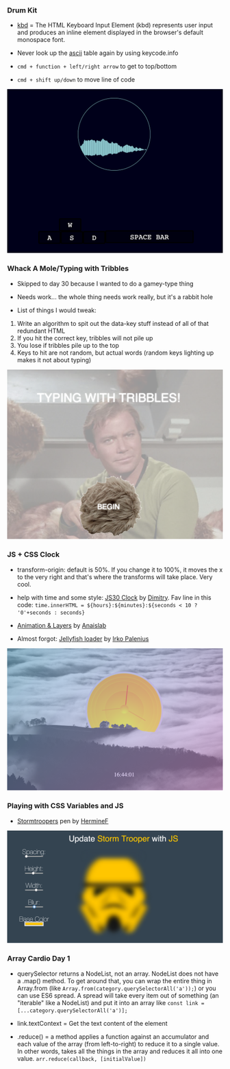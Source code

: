### Drum Kit

* [kbd](https://developer.mozilla.org/en-US/docs/Web/HTML/Element/kbd) = The HTML Keyboard Input Element (kbd) represents user input and produces an inline element displayed in the browser's default monospace font.

* Never look up the [ascii](http://www.asciitable.com/) table again by using keycode.info

* `cmd + function + left/right arrow` to get to top/bottom

* `cmd + shift up/down` to move line of code

![ommmSpin](/images/ommmSpin.png "JS30 Drum Kit")

### Whack A Mole/Typing with Tribbles

* Skipped to day 30 because I wanted to do a gamey-type thing

* Needs work... the whole thing needs work really, but it's a rabbit hole

* List of things I would tweak: 

1. Write an algorithm to spit out the data-key stuff instead of all of that redundant HTML
2. If you hit the correct key, tribbles will not pile up
3. You lose if tribbles pile up to the top
4. Keys to hit are not random, but actual words (random keys lighting up makes it not about typing)

![typingWithTribbles](/images/typingWithTribbles.png "JS30 Whack A Mole")

### JS + CSS Clock

* transform-origin: default is 50%. If you change it to 100%, it moves the x to the very right and that's where the transforms will take place. Very cool.

* help with time and some style: [JS30 Clock](http://codepen.io/thecageman/pen/YpJXVG) by [Dimitry](http://codepen.io/thecageman/). Fav line in this code: `time.innerHTML = ${hours}:${minutes}:${seconds < 10 ? '0'+seconds : seconds}`

* [Animation & Layers](http://codepen.io/Haru89ka/pen/ZOzMGp?editors=1100) by [Anaislab](http://codepen.io/Haru89ka/)

* Almost forgot: [Jellyfish loader](http://codepen.io/ispal/pen/apKZQd) by [Irko Palenius](http://codepen.io/ispal/)

![clock](/images/clock.png "JS30 clock")

### Playing with CSS Variables and JS

* [Stormtroopers](http://codepen.io/HermineF/pen/yeONYO?editors=0110) pen by [HermineF](http://codepen.io/HermineF/)

![stormTrooper](/images/stormTrooper.png "stormTrooper")


### Array Cardio Day 1

* querySelector returns a NodeList, not an array. NodeList does not have a .map() method. To get around that, you can wrap the entire thing in Array.from (like `Array.from(category.querySelectorAll('a'));`) or you can use ES6 spread. A spread will take every item out of something (an "iterable" like a NodeList) and put it into an array like `const link = [...category.querySelectorAll('a')];`

* link.textContext = Get the text content of the <link> element

* .reduce() = a method applies a function against an accumulator and each value of the array (from left-to-right) to reduce it to a single value. In other words, takes all the things in the array and reduces it all into one value. `arr.reduce(callback, [initialValue])`